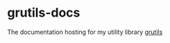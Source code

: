 # grutils-docs
The documentation hosting for my utility library [grutils](github.com/grian32/grutils)
